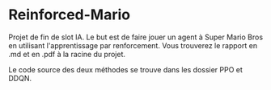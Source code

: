 # Reinforced-Mario

Projet de fin de slot IA. Le but est de faire jouer un agent à Super Mario Bros en utilisant l'apprentissage par renforcement.
Vous trouverez le rapport en .md et en .pdf à la racine du projet.

Le code source des deux méthodes se trouve dans les dossier PPO et DDQN.
